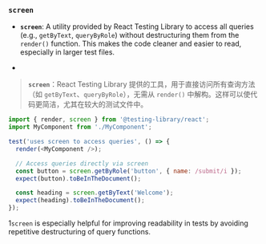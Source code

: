 ### `screen`

- **`screen`**: A utility provided by React Testing Library to access all queries (e.g., `getByText`, `queryByRole`) without destructuring them from the `render()` function. This makes the code cleaner and easier to read, especially in larger test files.

- <audio src="..\..\mp3\__`screen`___ A.mp3"></audio>

> **`screen`**：React Testing Library 提供的工具，用于直接访问所有查询方法（如 `getByText`、`queryByRole`），无需从 `render()` 中解构。这样可以使代码更简洁，尤其在较大的测试文件中。
>
> <audio src="..\..\mp3\`screen`：React .mp3"></audio>

```js
import { render, screen } from '@testing-library/react';
import MyComponent from './MyComponent';

test('uses screen to access queries', () => {
  render(<MyComponent />);

  // Access queries directly via screen
  const button = screen.getByRole('button', { name: /submit/i });
  expect(button).toBeInTheDocument();

  const heading = screen.getByText('Welcome');
  expect(heading).toBeInTheDocument();
});
```

<audio src="..\..\mp3\这段代码展示了如何在 Reac (3).mp3"></audio>

1`screen` is especially helpful for improving readability in tests by avoiding repetitive destructuring of query functions.